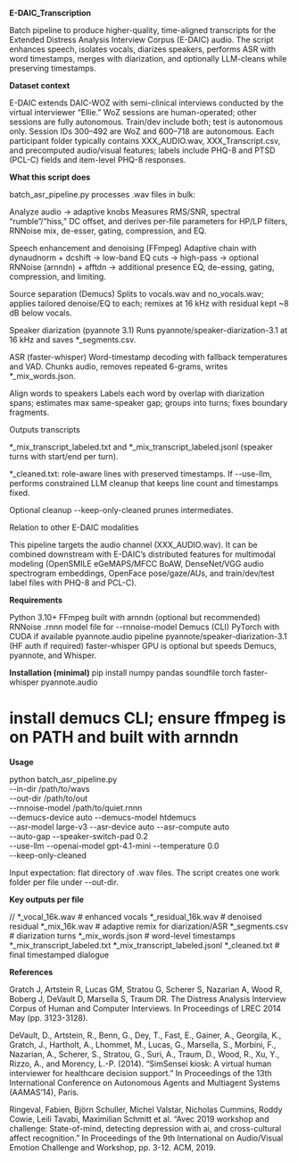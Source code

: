 **E-DAIC_Transcription**

Batch pipeline to produce higher-quality, time-aligned transcripts for the Extended Distress Analysis Interview Corpus (E-DAIC) audio. The script enhances speech, isolates vocals, diarizes speakers, performs ASR with word timestamps, merges with diarization, and optionally LLM-cleans while preserving timestamps.

**Dataset context**

E-DAIC extends DAIC-WOZ with semi-clinical interviews conducted by the virtual interviewer “Ellie.” WoZ sessions are human-operated; other sessions are fully autonomous. Train/dev include both; test is autonomous only. Session IDs 300–492 are WoZ and 600–718 are autonomous. Each participant folder typically contains XXX_AUDIO.wav, XXX_Transcript.csv, and precomputed audio/visual features; labels include PHQ-8 and PTSD (PCL-C) fields and item-level PHQ-8 responses. 

**What this script does**

batch_asr_pipeline.py processes .wav files in bulk:

Analyze audio → adaptive knobs
Measures RMS/SNR, spectral “rumble”/“hiss,” DC offset, and derives per-file parameters for HP/LP filters, RNNoise mix, de-esser, gating, compression, and EQ.

Speech enhancement and denoising (FFmpeg)
Adaptive chain with dynaudnorm + dcshift → low-band EQ cuts → high-pass → optional RNNoise (arnndn) + afftdn → additional presence EQ, de-essing, gating, compression, and limiting.

Source separation (Demucs)
Splits to vocals.wav and no_vocals.wav; applies tailored denoise/EQ to each; remixes at 16 kHz with residual kept ~8 dB below vocals.

Speaker diarization (pyannote 3.1)
Runs pyannote/speaker-diarization-3.1 at 16 kHz and saves *_segments.csv.

ASR (faster-whisper)
Word-timestamp decoding with fallback temperatures and VAD. Chunks audio, removes repeated 6-grams, writes *_mix_words.json.

Align words to speakers
Labels each word by overlap with diarization spans; estimates max same-speaker gap; groups into turns; fixes boundary fragments.

Outputs transcripts

*_mix_transcript_labeled.txt and *_mix_transcript_labeled.jsonl (speaker turns with start/end per turn).

*_cleaned.txt: role-aware lines with preserved timestamps. If --use-llm, performs constrained LLM cleanup that keeps line count and timestamps fixed.

Optional cleanup
--keep-only-cleaned prunes intermediates.

Relation to other E-DAIC modalities

This pipeline targets the audio channel (XXX_AUDIO.wav). It can be combined downstream with E-DAIC’s distributed features for multimodal modeling (OpenSMILE eGeMAPS/MFCC BoAW, DenseNet/VGG audio spectrogram embeddings, OpenFace pose/gaze/AUs, and train/dev/test label files with PHQ-8 and PCL-C). 

**Requirements**

Python 3.10+
FFmpeg built with arnndn (optional but recommended)
RNNoise .rnnn model file for --rnnoise-model
Demucs (CLI)
PyTorch with CUDA if available
pyannote.audio pipeline pyannote/speaker-diarization-3.1 (HF auth if required)
faster-whisper
GPU is optional but speeds Demucs, pyannote, and Whisper.

**Installation (minimal)**
pip install numpy pandas soundfile torch faster-whisper pyannote.audio
# install demucs CLI; ensure ffmpeg is on PATH and built with arnndn

**Usage**

python batch_asr_pipeline.py \
  --in-dir /path/to/wavs \
  --out-dir /path/to/out \
  --rnnoise-model /path/to/quiet.rnnn \
  --demucs-device auto --demucs-model htdemucs \
  --asr-model large-v3 --asr-device auto --asr-compute auto \
  --auto-gap --speaker-switch-pad 0.2 \
  --use-llm --openai-model gpt-4.1-mini --temperature 0.0 \
  --keep-only-cleaned

Input expectation: flat directory of .wav files. The script creates one work folder per file under --out-dir.

**Key outputs per file**

<OUT>/<BASE>/
  *_vocal_16k.wav             # enhanced vocals
  *_residual_16k.wav          # denoised residual
  *_mix_16k.wav               # adaptive remix for diarization/ASR
  *_segments.csv              # diarization turns
  *_mix_words.json            # word-level timestamps
  *_mix_transcript_labeled.txt
  *_mix_transcript_labeled.jsonl
  *_cleaned.txt               # final timestamped dialogue

**References**
  
  Gratch J, Artstein R, Lucas GM, Stratou G, Scherer S, Nazarian A, Wood R, Boberg J, DeVault D, Marsella S, Traum DR. The Distress Analysis Interview Corpus of Human and Computer Interviews. In Proceedings of LREC 2014 May (pp. 3123-3128).

  DeVault, D., Artstein, R., Benn, G., Dey, T., Fast, E., Gainer, A., Georgila, K., Gratch, J., Hartholt, A., Lhommet, M., Lucas, G., Marsella, S., Morbini, F., Nazarian, A., Scherer, S., Stratou, G., Suri, A., Traum, D., Wood, R., Xu, Y., Rizzo, A., and Morency, L.-P. (2014). “SimSensei kiosk: A virtual human interviewer for healthcare decision support.” In Proceedings of the 13th International Conference on Autonomous Agents and Multiagent Systems (AAMAS’14), Paris.

  Ringeval, Fabien, Björn Schuller, Michel Valstar, Nicholas Cummins, Roddy Cowie, Leili Tavabi, Maximilian Schmitt et al. “Avec 2019 workshop and challenge: State-of-mind, detecting depression with ai, and cross-cultural affect recognition.” In Proceedings of the 9th International on Audio/Visual Emotion Challenge and Workshop, pp. 3-12. ACM, 2019.
